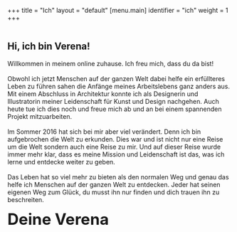 +++
title = "Ich"
layout = "default"
[menu.main]
identifier = "ich"
weight = 1
+++
<!-- <div class="sub-hero img-ich"></div>
<h2 class="sub-hero-img-text">Hallo, ich bin Verena.</h2> -->
<div class="image-ego-container">
	<img id="image-ego" src="/img/verena.jpg" alt="">
	<h2>Hi, ich bin Verena!</h2>
	<p>Willkommen in meinem online zuhause.  Ich freu mich, dass du da bist! <br><br>
	Obwohl ich jetzt Menschen auf der ganzen Welt dabei helfe ein erfüllteres Leben zu führen sahen die Anfänge meines Arbeitslebens ganz anders aus. Mit einem Abschluss in Architektur konnte ich als Designerin und Illustratorin meiner Leidenschaft für Kunst und Design nachgehen. Auch heute tue ich dies noch und freue mich ab und an bei einem spannenden Projekt mitzuarbeiten. <br><br>
	Im Sommer 2016 hat sich bei mir aber viel verändert. Denn ich bin aufgebrochen die Welt zu erkunden. Dies war und ist nicht nur eine Reise um die Welt sondern auch eine Reise zu mir. Und auf dieser Reise wurde immer mehr klar, dass es meine Mission und Leidenschaft ist das, was ich lerne und entdecke weiter zu geben. <br><br>
	Das Leben hat so viel mehr zu bieten als den normalen Weg und genau das helfe ich Menschen auf der ganzen Welt zu entdecken. Jeder hat seinen eigenen Weg zum Glück, du musst ihn nur finden und dich trauen ihn zu beschreiten.
	</p>
	<h1 style="font-family: var(--font-signature-hero); font-size: 2.5em; margin: 0;">Deine Verena</h1>
</div>